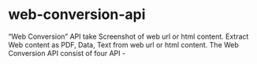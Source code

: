 # web-conversion-api
“Web Conversion” API take Screenshot of web url or html content. Extract Web content as PDF, Data, Text from web url or html content. The Web Conversion API consist of four API -
